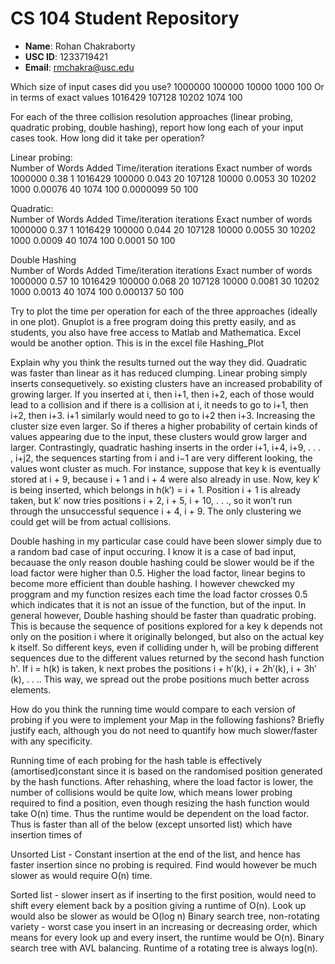 # CS 104 Student Repository

- **Name**: Rohan Chakraborty
- **USC ID**: 1233719421
- **Email**: rmchakra@usc.edu

Which size of input cases did you use?
1000000
100000
10000
1000
100
 Or in terms of exact values
1016429
107128
10202
1074
100

For each of the three collision resolution approaches (linear probing, quadratic probing, double hashing), report how long each of your input cases took. How long did it take per operation?

Linear probing:			
Number of Words Added	Time/iteration	iterations	Exact number of words
1000000					0.38				1		1016429
100000					0.043				20		107128
10000					0.0053				30		10202
1000					0.00076				40		1074
100						0.0000099			50		100
			
Quadratic:			
Number of Words Added	Time/iteration	iterations	Exact number of words
1000000					0.37				1		1016429
100000					0.044				20		107128
10000					0.0055				30		10202
1000					0.0009				40		1074
100						0.0001				50		100
			
Double Hashing			
Number of Words Added	Time/iteration	iterations	Exact number of words
1000000					0.57			10			1016429
100000					0.068			20			107128
10000					0.0081			30			10202
1000					0.0013			40			1074
100						0.000137		50			100


Try to plot the time per operation for each of the three approaches (ideally in one plot). Gnuplot is a free program doing this pretty easily, and as students, you also have free access to Matlab and Mathematica. Excel would be another option.
This is in the excel file Hashing_Plot


Explain why you think the results turned out the way they did.
Quadratic was faster than linear as it has reduced clumping. Linear probing simply inserts consequetively. so existing clusters have an increased probability of growing larger. If you inserted at i, then i+1, then i+2, each of those would lead to a collision and if there is a collision at i, it needs to go to i+1, then i+2, then i+3. i+1 similarly would need to go to i+2 then i+3. Increasing the cluster size even larger. So if theres a higher probability of certain kinds of values appearing due to the input, these clusters would grow larger and larger.
Contrastingly, quadratic hashing inserts in the order i+1, i+4, i+9, . . . , i+j2,
the sequences starting from i and i−1 are very different looking, the values wont cluster as much. For instance, suppose that key k is eventually
stored at i + 9, because i + 1 and i + 4 were also already in use. Now, key k′ is being inserted, which belongs in h(k′) = i + 1. Position i + 1 is already taken, but k′ now tries positions i + 2, i + 5, i + 10, . . .,
so it won’t run through the unsuccessful sequence i + 4, i + 9. The only clustering we could get will be from actual collisions.

Double hashing in my particular case could have been slower simply due to a random bad case of input occuring. I know it is a case of bad input, becauase the only reason double hashing could be slower would be if the load factor were higher than 0.5. Higher the load factor, linear begins to become more efficient than double hashing. I however chewcked my proggram and my function resizes each time the load factor crosses 0.5 which indicates that it is not an issue of the function, but of the input.
 In general however, Double hashing should be faster than quadratic probing.
This is because the sequence of positions explored for a key k depends not only on the position i where it originally belonged, but also on the actual
key k itself. So different keys, even if colliding under h, will be probing different sequences due to the different values returned by the second hash function h'. If i = h(k) is taken, k next probes the positions i + h′(k), i + 2h′(k), i + 3h′(k), . . .. This way, we spread out the probe positions much better
across elements.




How do you think the running time would compare to each version of probing if you were to implement your Map in the following fashions? Briefly justify each, although you do not need to quantify how much slower/faster with any specificity.

Running time of each probing for the hash table is effectively (amortised)constant since it is based on the randomised position generated by the hash functions. After rehashing, where the load factor is lower, the number of collisions would be quite low, which means lower probing required to find a position, even though resizing the hash function would take O(n) time. Thus the runtime would be dependent on the load factor. Thus is faster than all of the below (except unsorted list) which have insertion times of

Unsorted List -  Constant insertion at the end of the list, and hence has faster insertion since no probing is required. Find would however be much slower as would require O(n) time.

Sorted list - slower insert as if inserting to the first position, would need to shift every element back by a position giving a runtime of O(n). Look up would also be slower as would be O(log n)
Binary search tree, non-rotating variety - worst case you insert in an increasing or decreasing order, which means for every look up and every insert, the runtime would be O(n).
Binary search tree with AVL balancing. Runtime of a rotating tree is always log(n).
